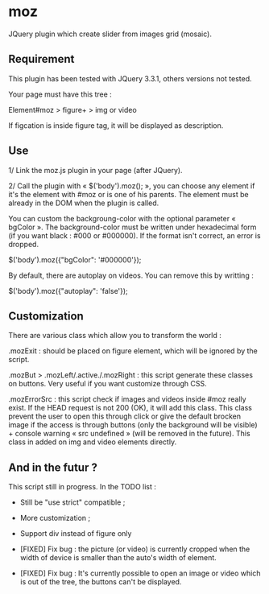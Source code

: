 # moz
JQuery plugin which create slider from images grid (mosaic).

## Requirement
This plugin has been tested with JQuery 3.3.1, others versions not tested.

Your page must have this tree : 

Element#moz > figure+ > img or video

If figcation is inside figure tag, it will be displayed as description.

## Use

1/ Link the moz.js plugin in your page (after JQuery).

2/ Call the plugin with « $('body').moz(); », you can choose any element if it's the element with #moz or is one of his parents. The element must be already in the DOM when the plugin is called.

You can custom the backgroung-color with the optional parameter « bgColor ». The background-color must be written under hexadecimal form (if you want black : #000 or #000000). If the format isn't correct, an error is dropped.

$('body').moz({"bgColor": '#000000'});

By default, there are autoplay on videos. You can remove this by writting :

$('body').moz({"autoplay": 'false'});


## Customization
There are various class which allow you to transform the world :

.mozExit : should be placed on figure element, which will be ignored by the script. 

.mozBut > .mozLeft/.active./.mozRight : this script generate these classes on buttons. Very useful if you want customize through CSS.

.mozErrorSrc : this script check if images and videos inside #moz really exist. If the HEAD request is not 200 (OK), it will add this class. This class prevent the user to open this through click or give the default brocken image if the access is through buttons (only the background will be visible) + console warning « src undefined » (will be removed in the future). This class in added on img and video elements directly.

## And in the futur ?
This script still in progress. In the TODO list :

* Still be "use strict" compatible ;
  
* More customization ;

* Support div instead of figure only

* [FIXED] Fix bug : the picture (or video) is currently cropped when the width of device is smaller than the auto's width of element. 

* [FIXED] Fix bug : It's currently possible to open an image or video which is out of the tree, the buttons can't be displayed.
